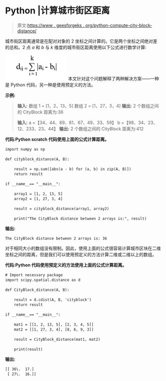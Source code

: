 # Python |计算城市街区距离

> 原文:[https://www . geesforgeks . org/python-compute-city-block-distance/](https://www.geeksforgeeks.org/python-calculate-city-block-distance/)

城市街区距离通常是在配对对象的 2 坐标之间计算的。它是两个坐标之间绝对差的总和。2 点 *a* 和 *b* 与 *k* 维度的城市街区距离使用以下公式进行数学计算:

![](img/cd9869667b913590b61ce4b650476c94.png)
本文针对这个问题解释了两种解决方案——一种是 Python 代码，另一种是使用预定义的方法。

**示例:**

> **输入:**
> 数组 1 = [1，2，13，5]
> 数组 2 = [1，27，3，4]
> **输出:**
> 2 个数组之间的 CityBlock 距离为:36
> 
>  **输入:**
> a =【34、44、89、81、67、49、33、59】
> b =【98、34、23、12、233、23、44】
> **输出:** 2 个数组之间的 CityBlock 距离为:412

**代码:Python scratch 代码使用上面的公式计算距离。**

```
import numpy as np

def cityblock_distance(A, B):

    result = np.sum([abs(a - b) for (a, b) in zip(A, B)])
    return result

if __name__== "__main__":

    array1 = [1, 2, 13, 5]
    array2 = [1, 27, 3, 4]

    result = cityblock_distance(array1, array2)

    print("The CityBlock distance between 2 arrays is:", result)
```

**输出:**

```
The CityBlock distance between 2 arrays is: 36

```

对于相同大小的数组没有限制。因此，使用上面的公式很容易计算城市区块在二维坐标之间的距离，但是我们可以使用预定义的方法计算二维或二维以上的数组。

**代码:Python 代码使用预定义的方法使用上面的公式计算距离。**

```
# Import necessary package
import scipy.spatial.distance as d

def CityBlock_distance(A, B):

    result = d.cdist(A, B, 'cityblock')
    return result

if __name__== "__main__":

    mat1 = [[1, 2, 13, 5], [2, 3, 4, 5]]
    mat2 = [[1, 27, 3, 4], [8, 6, 9, 3]]

    result = CityBlock_distance(mat1, mat2)

    print(result)
```

**输出:**

```
[[ 36\.  17.]
 [ 27\.  16.]]

```